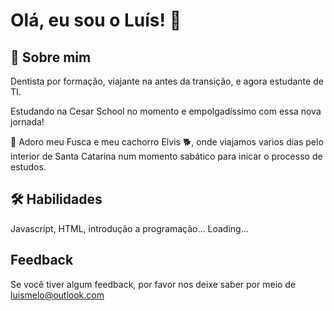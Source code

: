 
# Olá, eu sou o Luís! 👋


## 🚀 Sobre mim
Dentista por formação, viajante na antes da transição, e agora estudante de TI. 

Estudando na Cesar School no momento e empolgadíssimo com essa nova jornada!

📡 Adoro meu Fusca e meu cachorro Elvis 🐕, onde viajamos varios dias pelo interior de Santa Catarina num momento sabático para inicar o processo de estudos.

## 🛠 Habilidades
Javascript, HTML, introdução a programação... Loading...


## Feedback

Se você tiver algum feedback, por favor nos deixe saber por meio de luismelo@outlook.com

